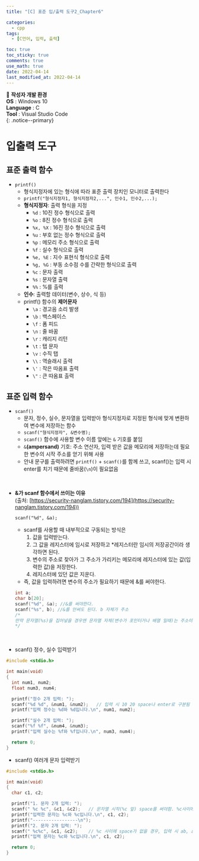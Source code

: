 ```yaml
---
title: "[C] 표준 입/출력 도구2_Chapter6"

categories:
  - cpp
tags:
  - [C언어, 입력, 출력]

toc: true
toc_sticky: true
comments: true
use_math: true
date: 2022-04-14
last_modified_at: 2022-04-14
---
```


📌 **작성자 개발 환경** <br>
**OS** : Windows 10 <br>
**Language** : C<br>
**Tool** : Visual Studio Code<br>
{: .notice--primary}

# 입출력 도구

## 표준 출력 함수

- `printf()`
  - 형식지정자에 있는 형식에 따라 표준 출력 장치인 모니터로 출력한다
  - `printf("형식지정자1, 형식지정자2,...", 인수1, 인수2,...);`
  - **형식지정자**: 출력 형식을 지정
    - `%d` : 10진 정수 형식으로 출력
    - `%o` : 8진 정수 형식으로 출력
    - `%x, %X` : 16진 정수 형식으로 출력
    - `%u` : 부호 없는 정수 형식으로 출력
    - `%p` : 메모리 주소 형식으로 출력
    - `%f` : 실수 형식으로 출력
    - `%e, %E` : 지수 표현식 형식으로 출력
    - `%g, %G` : 부동 소수점 수를 간략한 형식으로 출력
    - `%c` : 문자 출력
    - `%s` : 문자열 출력
    - `%%` : %를 출력
  - **인수**: 출력할 데이터(변수, 상수, 식 등)
  - printf() 함수의 **제어문자**
    - `\a` : 경고음 소리 발생
    - `\b` : 백스페이스
    - `\f` : 폼 피드
    - `\n` : 줄 바꿈
    - `\r` : 캐리지 리턴
    - `\t` : 탭 문자
    - `\v` : 수직 탭
    - `\\` : 역슬래시 출력
    - `\'` : 작은 따옴표 출력
    - `\"` : 큰 따옴표 출력
  
## 표준 입력 함수

- `scanf()`
  - 문자, 정수, 실수, 문자열을 입력받아 형식지정자로 지정된 형식에 맞게 변환하여 변수에 저장하는 함수
  - `scanf("형식지정자", &변수명);`
  - `scanf()` 함수에 사용할 변수 이름 앞에는 `&` 기호를 붙임
  - `&`**(ampersand)** 기호: 주소 연산자, 입력 받은 값을 메모리에 저장하는데 필요한 변수의 시작 주소를 얻기 위해 사용
  - 안내 문구를 출력하려면 `printf()` + `scanf()`를 함께 쓰고, scanf()는 입력 시 enter를 치기 때문에 줄바꿈(`\n`)이 필요없음<br>
<br>

- **&가 scanf 함수에서 쓰이는 이유**<br>
(출처: [https://security-nanglam.tistory.com/194](https://security-nanglam.tistory.com/194))<br>

  `scanf("%d", &a);`
  - scanf를 사용할 때 내부적으로 구동되는 방식은
    1. 값을 입력받는다.
    2. 그 값을 레지스터에 임시로 저장하고 *레지스터란 임시의 저장공간이라 생각하면 된다.
    3. 변수의 주소로 찾아가 그 주소가 가리키는 메모리에 레지스터에 있는 값(입력한 값)을 저장한다.
    4. 레지스터에 있던 값은 지운다.
  - 즉, 값을 입력하려면 변수의 주소가 필요하기 때문에 &를 써야한다.

  ```c
  int a;
  char b[20];
  scanf("%d", &a); //&를 써야한다.
  scanf("%s", b); //&를 안써도 된다. b 자체가 주소
  /*
  만약 문자열(%s)을 집어넣을 경우엔 문자열 자체(변수가 포인터거나 배열 일때)는 주소이므로 안써도 된다.
  */
  ```

<br>

- scanf() 정수, 실수 입력받기

```c
#include <stdio.h>

int main(void)
{
  int num1, num2;
  float num3, num4;

  printf("정수 2개 입력: ");
  scanf("%d %d", &num1, &num2);   // 입력 시 10 20 space나 enter로 구분됨
  printf("입력 정수는 %d와 %d입니다.\n", num1, num2);

  printf("실수 2개 입력: ");
  scanf("%f %f", &num4, &num3);
  printf("입력 실수는 %f와 %f입니다.\n", num3, num4);

  return 0;
}
```

- scanf() 여러개 문자 입력받기

```c
#include <stdio.h>

int main(void)
{
  char c1, c2;

  printf("1. 문자 2개 입력: ");
  scanf(" %c %c", &c1, &c2);   // 문자열 시작(%c 앞) space를 써야함. %c사이에 space로 인해 입력 시 a+space+b 또는 a+enter+b 가능
  printf("입력한 문자는 %c와 %c입니다.\n", c1, c2);
  printf("-----------------\n");
  printf("2. 문자 2개 입력: ");
  scanf(" %c%c", &c1, &c2);    // %c 사이에 space가 없을 경우, 입력 시 ab, a+space+b 입력 시 a와 space가 입력됨(enter도 동일)
  printf("입력 문자는 %c와 %c입니다.\n", c1, c2);

  return 0;
}
```